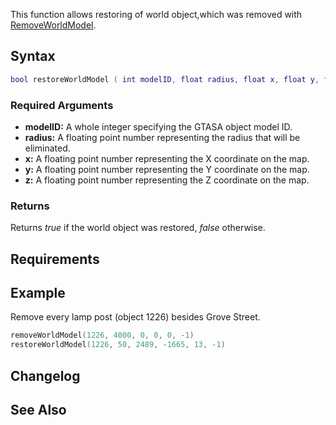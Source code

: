 This function allows restoring of world object,which was removed with [RemoveWorldModel](/RemoveWorldModel.md "wikilink").

Syntax
------

``` lua
bool restoreWorldModel ( int modelID, float radius, float x, float y, float z [, int iInterior = -1 ] )
```

### Required Arguments

-   **modelID:** A whole integer specifying the GTASA object model ID.
-   **radius:** A floating point number representing the radius that will be eliminated.
-   **x:** A floating point number representing the X coordinate on the map.
-   **y:** A floating point number representing the Y coordinate on the map.
-   **z:** A floating point number representing the Z coordinate on the map.

### Returns

Returns *true* if the world object was restored, *false* otherwise.

Requirements
------------

Example
-------

Remove every lamp post (object 1226) besides Grove Street.

``` lua
removeWorldModel(1226, 4000, 0, 0, 0, -1)
restoreWorldModel(1226, 50, 2489, -1665, 13, -1)
```

Changelog
---------

See Also
--------
